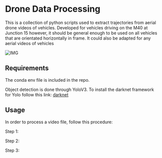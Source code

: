 # Drone Data Processing

This is a collection of python scripts used to extract trajectories from aerial drone videos of vehicles. Developed for vehicles driving on the M40 at Junction 15 however, it should be general enough to be used on all vehicles that are orientated horizontally in frame. It could also be adapted for any aerial videos of vehicles

![IMG](https://github.com/ConnorMcShane/Drone_Data_Processing/blob/master/example.jpg)

## Requirements

The conda env file is included in the repo.

Object detection is done through YoloV3. To install the darknet framework for Yolo follow this link: [darknet](https://github.com/AlexeyAB/darknet)

## Usage
In order to process a video file, follow this procedure:


Step 1: 

Step 2:

Step 3:

